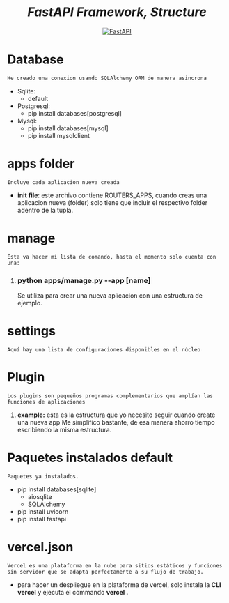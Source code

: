<h1 align="center">
    <em>FastAPI Framework, Structure</em>
</h1>

<p align="center">
  <a href="https://fastapi.tiangolo.com"><img src="https://i.ibb.co/ZTgxXGp/python.jpg" alt="FastAPI"></a>
</p>

# Database
    He creado una conexion usando SQLAlchemy ORM de manera asincrona

* Sqlite: 
    * default
* Postgresql: 
    * pip install databases[postgresql]
* Mysql: 
    * pip install databases[mysql]
    * pip install mysqlclient

# apps folder
    Incluye cada aplicacion nueva creada
    
* __init file__: este archivo contiene ROUTERS_APPS, cuando creas una aplicacion nueva (folder) solo tiene que incluir 
el respectivo folder adentro de la tupla.

# manage
    Esta va hacer mi lista de comando, hasta el momento solo cuenta con una:

1. ### __python apps/manage.py --app [name]__
    Se utiliza para crear una nueva aplicacion con una estructura de ejemplo.

# settings
    Aquí hay una lista de configuraciones disponibles en el núcleo

# Plugin 
    Los plugins son pequeños programas complementarios que amplían las funciones de aplicaciones

1. __example:__ esta es la estructura que yo necesito seguir cuando create una nueva app
    Me simplifico bastante, de esa manera ahorro tiempo escribiendo la misma estructura.

# Paquetes instalados default
    Paquetes ya instalados.

* pip install databases[sqlite]
    * aiosqlite
    * SQLAlchemy
* pip install uvicorn
* pip install fastapi

# vercel.json
    Vercel es una plataforma en la nube para sitios estáticos y funciones sin servidor que se adapta perfectamente a su flujo de trabajo. 

* para hacer un despliegue en la plataforma de vercel, solo instala la __CLI vercel__ y ejecuta el commando __vercel .__